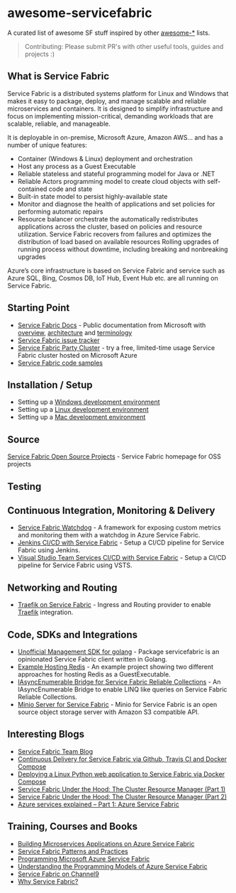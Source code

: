 # awesome-servicefabric
A curated list of awesome SF stuff inspired by other [awesome-*](https://github.com/bayandin/awesome-awesomeness) lists.

> Contributing: Please submit PR's with other useful tools, guides and projects :)

What is Service Fabric
-------------------
Service Fabric is a distributed systems platform for Linux and Windows that makes it easy to package, deploy, and manage scalable and reliable microservices and containers. It is designed to simplify infrastructure and focus on implementing mission-critical, demanding workloads that are scalable, reliable, and manageable.

It is deployable in on-premise, Microsoft Azure, Amazon AWS… and has a number of unique features:
* Container (Windows & Linux) deployment and orchestration
* Host any process as a Guest Executable
* Reliable stateless and stateful programming model for Java or .NET
* Reliable Actors programming model to create cloud objects with self-contained code and state
* Built-in state model to persist highly-available state
* Monitor and diagnose the health of applications and set policies for performing automatic repairs
* Resource balancer orchestrate the automatically redistributes applications across the cluster, based on policies and resource utilization. Service Fabric recovers from failures and optimizes the distribution of load based on available resources Rolling upgrades of running process without downtime, including breaking and nonbreaking upgrades 

Azure’s core infrastructure is based on Service Fabric and service such as Azure SQL, Bing, Cosmos DB, IoT Hub, Event Hub etc. are all running on Service Fabric.

Starting Point
-------------------
* [Service Fabric Docs](https://docs.microsoft.com/en-us/azure/service-fabric/) - Public documentation from Microsoft with [overview](https://docs.microsoft.com/en-us/azure/service-fabric/service-fabric-overview), [architecture](https://docs.microsoft.com/en-us/azure/service-fabric/service-fabric-architecture) and [terminology](https://docs.microsoft.com/en-us/azure/service-fabric/service-fabric-technical-overview)
* [Service Fabric issue tracker](https://github.com/azure/service-fabric-issues/issues)
* [Service Fabric Party Cluster](https://aka.ms/tryservicefabric) - try a free, limited-time usage Service Fabric cluster hosted on Microsoft Azure
* [Service Fabric code samples](https://azure.microsoft.com/en-us/resources/samples/?service=service-fabric)

Installation / Setup
-------------------
* Setting up a [Windows development environment](https://docs.microsoft.com/en-us/azure/service-fabric/service-fabric-get-started)
* Setting up a [Linux development environment](https://docs.microsoft.com/en-us/azure/service-fabric/service-fabric-get-started-linux)
* Setting up a [Mac development environment](https://docs.microsoft.com/en-us/azure/service-fabric/service-fabric-get-started-mac)

Source
-------------------
[Service Fabric Open Source Projects](https://github.com/Azure/service-fabric) - Service Fabric homepage for OSS projects

Testing
-------------------

Continuous Integration, Monitoring & Delivery
-------------------
* [Service Fabric Watchdog](https://github.com/peterbryntesson/ServiceFabric.Watchdog) - A framework for exposing custom metrics and monitoring them with a watchdog in Azure Service Fabric.
* [Jenkins CI/CD with Service Fabric](https://channel9.msdn.com/Shows/Azure-Friday/Jenkins-CICD-with-Service-Fabric) - Setup a CI/CD pipeline for Service Fabric using Jenkins.
* [Visual Studio Team Services CI/CD with Service Fabric](https://docs.microsoft.com/en-us/azure/service-fabric/service-fabric-tutorial-deploy-app-with-cicd-vsts) - Setup a CI/CD pipeline for Service Fabric using VSTS.

Networking and Routing
-------------------
* [Traefik on Service Fabric](https://github.com/jjcollinge/traefik-on-service-fabric/) - Ingress and Routing provider to enable [Traefik](https://traefik.io/) integration.

Code, SDKs and Integrations
-------------------
* [Unofficial Management SDK for golang](https://godoc.org/github.com/jjcollinge/servicefabric) - Package servicefabric is an opinionated Service Fabric client written in Golang.
* [Example Hosting Redis](https://github.com/lawrencegripper/RedisOnSerivceFabric-Example) - An example project showing two different approaches for hosting Redis as a GuestExecutable.
* [IAsyncEnumerable Bridge for Service Fabric Reliable Collections](https://gist.github.com/aelij/987d974c811865029564f1bbeffb6b47) - An IAsyncEnumerable Bridge to enable LINQ like queries on Service Fabric Reliable Collections.
* [Minio Server for Service Fabric](https://github.com/MedAnd/Minio.ServiceFabric) - Minio for Service Fabric is an open source object storage server with Amazon S3 compatible API.

Interesting Blogs
-------------------
* [Service Fabric Team Blog](https://blogs.msdn.microsoft.com/azureservicefabric/)
* [Continuous Delivery for Service Fabric via Github, Travis CI and Docker Compose](https://www.microsoft.com/developerblog/2018/01/18/continuous-delivery-service-fabric-via-github-travis-ci-docker-compose/)
* [Deploying a Linux Python web application to Service Fabric via Docker Compose](https://www.microsoft.com/developerblog/2018/01/09/deploying-a-linux-python-web-application-to-service-fabric-via-docker-compose/)
* [Service Fabric Under the Hood: The Cluster Resource Manager (Part 1)](https://blogs.msdn.microsoft.com/azureservicefabric/2015/12/15/service-fabric-under-the-hood-the-cluster-resource-manager-part-1/)
* [Service Fabric Under the Hood: The Cluster Resource Manager (Part 2)](https://blogs.msdn.microsoft.com/azureservicefabric/2016/01/14/service-fabric-under-the-hood-the-cluster-resource-manager-part-2/)
* [Azure services explained – Part 1: Azure Service Fabric](https://www.dynatrace.com/blog/azure-services-explained-part-1-azure-service-fabric/)

Training, Courses and Books
-------------------
* [Building Microservices Applications on Azure Service Fabric](https://mva.microsoft.com/en-us/training-courses/building-microservices-applications-on-azure-service-fabric-16747?l=tbuZM46yC_5206218965)
* [Service Fabric Patterns and Practices](https://mva.microsoft.com/en-us/training-courses/azure-service-fabric-patterns-and-practices-16925?l=mudwqISGD_6005167344)
* [Programming Microsoft Azure Service Fabric](https://www.microsoftpressstore.com/store/programming-microsoft-azure-service-fabric-9781509301881)
* [Understanding the Programming Models of Azure Service Fabric](https://www.pluralsight.com/courses/azure-service-fabric-programming-models)
* [Service Fabric on Channel9](https://channel9.msdn.com/Search?term=service%20fabric#pubDate=year&ch9Search&lang-en=en)
* [Why Service Fabric?](https://www.lynda.com/Azure-tutorials/Why-Azure-Service-Fabric/573134/590379-4.html)
